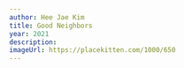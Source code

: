 ```yaml
---
author: Hee Jae Kim
title: Good Neighbors
year: 2021
description:
imageUrl: https://placekitten.com/1000/650
---
```

